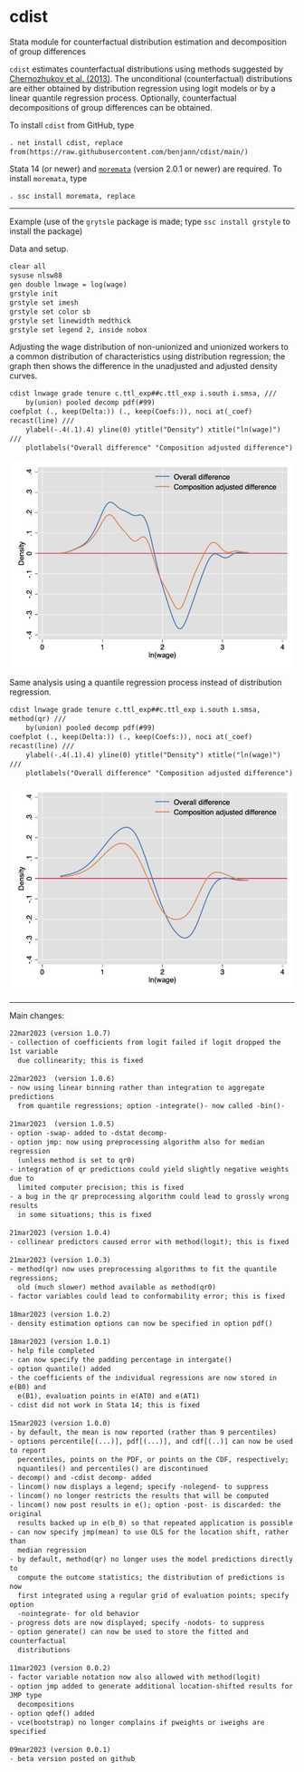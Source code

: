# cdist
Stata module for counterfactual distribution estimation and decomposition of group differences

`cdist` estimates counterfactual distributions using methods suggested
by [Chernozhukov et al. (2013)](https://doi.org/10.3982/ECTA10582). The unconditional
(counterfactual) distributions are either obtained by distribution regression using logit models
or by a linear quantile regression process. Optionally, counterfactual decompositions
of group differences can be obtained.

To install `cdist` from GitHub, type

    . net install cdist, replace from(https://raw.githubusercontent.com/benjann/cdist/main/)

Stata 14 (or newer) and [`moremata`](https://github.com/benjann/moremata)
(version 2.0.1 or newer) are required. To install `moremata`, type

    . ssc install moremata, replace

---

Example (use of the `grytsle` package is made; type `ssc install grstyle` to install the package)

Data and setup.

    clear all
    sysuse nlsw88
    gen double lnwage = log(wage)
    grstyle init
    grstyle set imesh
    grstyle set color sb
    grstyle set linewidth medthick
    grstyle set legend 2, inside nobox

Adjusting the wage distribution of non-unionized and unionized workers to a 
common distribution of characteristics using distribution regression; the
graph then shows the difference in the unadjusted and adjusted density curves.

    cdist lnwage grade tenure c.ttl_exp##c.ttl_exp i.south i.smsa, ///
        by(union) pooled decomp pdf(#99)
    coefplot (., keep(Delta:)) (., keep(Coefs:)), noci at(_coef) recast(line) ///
        ylabel(-.4(.1).4) yline(0) ytitle("Density") xtitle("ln(wage)") ///
        plotlabels("Overall difference" "Composition adjusted difference")

![example 1](/images/1.png)

Same analysis using a quantile regression process instead of distribution
regression. 

    cdist lnwage grade tenure c.ttl_exp##c.ttl_exp i.south i.smsa, method(qr) ///
        by(union) pooled decomp pdf(#99)
    coefplot (., keep(Delta:)) (., keep(Coefs:)), noci at(_coef) recast(line) ///
        ylabel(-.4(.1).4) yline(0) ytitle("Density") xtitle("ln(wage)") ///
        plotlabels("Overall difference" "Composition adjusted difference")

![example 2](/images/2.png)

---

Main changes:

    22mar2023 (version 1.0.7)
    - collection of coefficients from logit failed if logit dropped the 1st variable
      due collinearity; this is fixed

    22mar2023  (version 1.0.6)
    - now using linear binning rather than integration to aggregate predictions
      from quantile regressions; option -integrate()- now called -bin()-

    21mar2023  (version 1.0.5)
    - option -swap- added to -dstat decomp-
    - option jmp: now using preprocessing algorithm also for median regression
      (unless method is set to qr0)
    - integration of qr predictions could yield slightly negative weights due to
      limited computer precision; this is fixed
    - a bug in the qr preprocessing algorithm could lead to grossly wrong results
      in some situations; this is fixed

    21mar2023 (version 1.0.4)
    - collinear predictors caused error with method(logit); this is fixed

    21mar2023 (version 1.0.3)
    - method(qr) now uses preprocessing algorithms to fit the quantile regressions;
      old (much slower) method available as method(qr0)
    - factor variables could lead to conformability error; this is fixed
    
    18mar2023 (version 1.0.2)
    - density estimation options can now be specified in option pdf()

    18mar2023 (version 1.0.1)
    - help file completed
    - can now specify the padding percentage in intergate()
    - option quantile() added
    - the coefficients of the individual regressions are now stored in e(B0) and
      e(B1), evaluation points in e(AT0) and e(AT1)
    - cdist did not work in Stata 14; this is fixed

    15mar2023 (version 1.0.0)
    - by default, the mean is now reported (rather than 9 percentiles)
    - options percentile[(...)], pdf[(...)], and cdf[(..)] can now be used to report
      percentiles, points on the PDF, or points on the CDF, respectively;
      nquantiles() and percentiles() are discontinued 
    - decomp() and -cdist decomp- added
    - lincom() now displays a legend; specify -nolegend- to suppress
    - lincom() no longer restricts the results that will be computed
    - lincom() now post results in e(); option -post- is discarded: the original
      results backed up in e(b_0) so that repeated application is possible
    - can now specify jmp(mean) to use OLS for the location shift, rather than
      median regression
    - by default, method(qr) no longer uses the model predictions directly to
      compute the outcome statistics; the distribution of predictions is now
      first integrated using a regular grid of evaluation points; specify option
      -nointegrate- for old behavior
    - progress dots are now displayed; specify -nodots- to suppress
    - option generate() can now be used to store the fitted and counterfactual
      distributions
    
    11mar2023 (version 0.0.2)
    - factor variable notation now also allowed with method(logit)
    - option jmp added to generate additional location-shifted results for JMP type
      decompositions
    - option qdef() added
    - vce(bootstrap) no longer complains if pweights or iweighs are specified
    
    09mar2023 (version 0.0.1)
    - beta version posted on github
